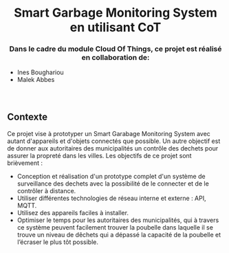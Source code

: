 <h1 style="text-align: center;">
  <br>
  Smart Garbage Monitoring System en utilisant CoT
</h1>
<h3 style="text-align: center;">
  Dans le cadre du module Cloud Of Things, ce projet est réalisé en collaboration de:
</h3>
<ul>
    <li>Ines Boughariou</li>
    <li>Malek Abbes</li>
</ul>
<div style="text-align: center;">
  <h4>
    <!-- <a href="#Context">Context</a> | --> 
  </h4>
</div>
<br>

## Contexte
Ce projet vise à prototyper un Smart Garabage Monitoring System avec autant d'appareils et d'objets connectés que possible. Un autre objectif est de donner aux autoritaires des municipalités un contrôle des dechets pour assurer la propreté dans les villes. Les objectifs de ce projet sont brièvement :
- Conception et réalisation d'un prototype complet d'un système de surveillance des dechets avec la possibilité de le connecter et de le contrôler à distance.
- Utiliser différentes technologies de réseau interne et externe : API, MQTT.
- Utilisez des appareils faciles à installer.
- Optimiser le temps pour les autoritaires des municipalités, qui à travers ce système peuvent facilement trouver la poubelle dans laquelle il se trouve un niveau de dêchets qui a dépassé la capacité de la poubelle et l’écraser le plus tôt possible.